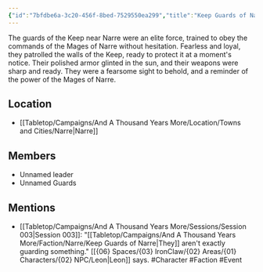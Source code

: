 ```yaml
---
{"id":"7bfdbe6a-3c20-456f-8bed-7529550ea299","title":"Keep Guards of Narre","publish":true,"date_created":"Saturday, March 18th 2023, 10:54:20 pm","date_modified":"Saturday, March 30th 2024, 11:24:42 pm","path":"Tabletop/Campaigns/And A Thousand Years More/Faction/Narre/Keep Guards of Narre.md","permalink":"/tabletop/campaigns/and-a-thousand-years-more/faction/narre/keep-guards-of-narre/","PassFrontmatter":true}
---
```


<!--The Guards guarding the Keep near Narre. They follow orders from the Mages of Narre.-->

The guards of the Keep near Narre were an elite force, trained to obey the commands of the Mages of Narre without hesitation. Fearless and loyal, they patrolled the walls of the Keep, ready to protect it at a moment's notice. Their polished armor glinted in the sun, and their weapons were sharp and ready. They were a fearsome sight to behold, and a reminder of the power of the Mages of Narre.

## Location

- [[Tabletop/Campaigns/And A Thousand Years More/Location/Towns and Cities/Narre\|Narre]]

## Members

- Unnamed leader
- Unnamed Guards

## Mentions

- [[Tabletop/Campaigns/And A Thousand Years More/Sessions/Session 003\|Session 003]]: "[[Tabletop/Campaigns/And A Thousand Years More/Faction/Narre/Keep Guards of Narre\|They]] aren't exactly guarding something." [[{06} Spaces/{03} IronClaw/{02} Areas/{01} Characters/{02} NPC/Leon\|Leon]] says. #Character #Faction #Event

